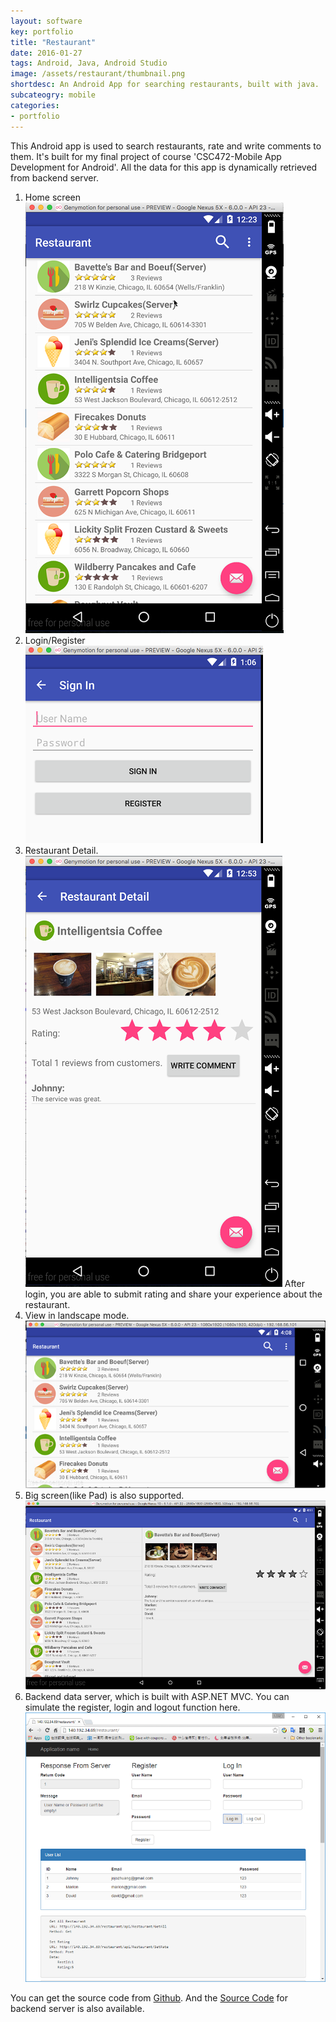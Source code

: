 ```yaml
---
layout: software
key: portfolio
title: "Restaurant"
date: 2016-01-27
tags: Android, Java, Android Studio
image: /assets/restaurant/thumbnail.png
shortdesc: An Android App for searching restaurants, built with java.
subcateogry: mobile
categories:
- portfolio
---
```


This Android app is used to search restaurants, rate and write comments to them. It's built for my final project of course 'CSC472-Mobile App Development for Android'. All the data for this app is dynamically retrieved from backend server.  
1. Home screen  
![index](/assets/restaurant/index.png "index")
2. Login/Register  
![signin](/assets/restaurant/signin.png "signin")
3. Restaurant Detail.  
![detail](/assets/restaurant/detail.png "detail")
After login, you are able to submit rating and share your experience about the restaurant.  
4. View in landscape mode.  
![landscape](/assets/restaurant/landscape.png "landscape")
5. Big screen(like Pad) is also supported.  
![pad](/assets/restaurant/pad.png "pad")
6. Backend data server, which is built with ASP.NET MVC. You can simulate the register, login and logout function here.  
![backend](/assets/restaurant/backend.png "backend")  

You can get the source code from [Github](https://github.com/jojozhuang/Course/tree/master/CSC472/FinalProject/Code "Source Code"). And the [Source Code](https://github.com/jojozhuang/Course/tree/master/CSC472/FinalProject/DataServer "Source Code") for backend server is also available.
